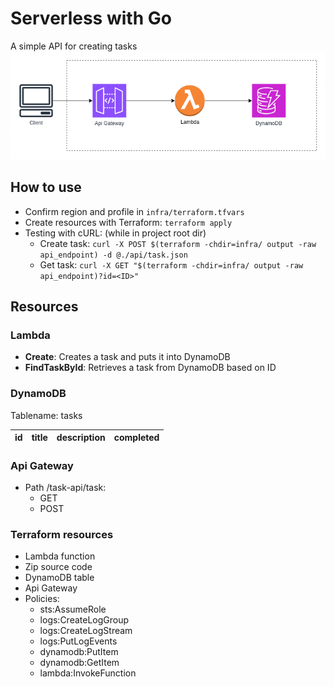 # Serverless with Go

A simple API for creating tasks
![Flow diagram](./aws-flow.drawio.png)

## How to use
- Confirm region and profile in ``infra/terraform.tfvars``
- Create resources with Terraform: ``terraform apply``
- Testing with cURL: (while in project root dir)
    - Create task: ``curl -X POST $(terraform -chdir=infra/ output -raw api_endpoint) -d @./api/task.json``
    - Get task: ``curl -X GET "$(terraform -chdir=infra/ output -raw api_endpoint)?id=<ID>"``

## Resources
### Lambda
- **Create**: Creates a task and puts it into DynamoDB
- **FindTaskById**: Retrieves a task from DynamoDB based on ID

### DynamoDB
Tablename: tasks

|id|title|description|completed|
|---|---|---|---|

### Api Gateway
- Path /task-api/task:
    - GET
    - POST

### Terraform resources
- Lambda function
- Zip source code
- DynamoDB table
- Api Gateway
- Policies:
    - sts:AssumeRole
    - logs:CreateLogGroup
    - logs:CreateLogStream
    - logs:PutLogEvents
    - dynamodb:PutItem
    - dynamodb:GetItem
    - lambda:InvokeFunction

